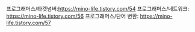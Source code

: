 프로그래머스/타켓넘버:https://mino-life.tistory.com/54
프로그래머스/네트워크: https://mino-life.tistory.com/56
프로그래머스/단어 변환: https://mino-life.tistory.com/57